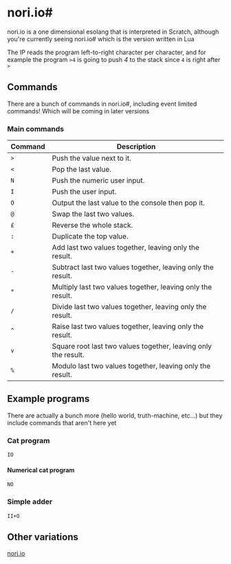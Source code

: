 # nori.io#
nori.io is a one dimensional esolang that is interpreted in Scratch, although you're currently seeing nori.io# which is the version written in Lua

The IP reads the program left-to-right character per character, and for example the program `>4` is going to push *4* to the stack since `4` is right after `>`

## Commands
There are a bunch of commands in nori.io#, including event limited commands! Which will be coming in later versions

### Main commands

| Command     | Description                                                   |
| ----------- | ------------------------------------------------------------- |
| `>`         | Push the value next to it.                                    |
| `<`         | Pop the last value.                                           |
| `N`         | Push the numeric user input.                                  |
| `I`         | Push the user input.                                          |
| `O`         | Output the last value to the console then pop it.             |
| `@`         | Swap the last two values.                                     |
| `£`         | Reverse the whole stack.                                      |
| `:`         | Duplicate the top value.                                      |
| `+`         | Add last two values together, leaving only the result.        |
| `-`         | Subtract last two values together, leaving only the result.   |
| `*`         | Multiply last two values together, leaving only the result.   |
| `/`         | Divide last two values together, leaving only the result.     |
| `^`         | Raise last two values together, leaving only the result.      |
| `v`         | Square root last two values together, leaving only the result.|
| `%`         | Modulo last two values together, leaving only the result.     |

## Example programs

There are actually a bunch more (hello world, truth-machine, etc...) but they include commands that aren't here yet

### Cat program
```IO```

#### Numerical cat program
```NO```

### Simple adder
```II+O```

## Other variations
[nori.io](https://scratch.mit.edu/projects/819125582/)
